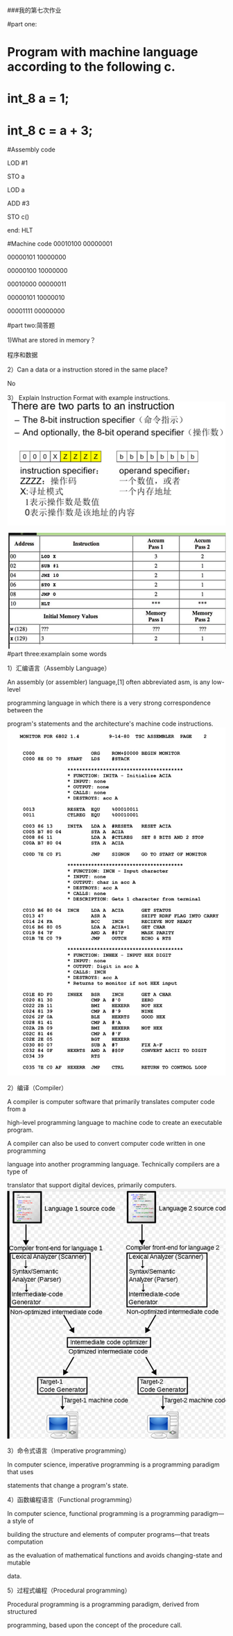 ###我的第七次作业  

#part one:
#  Program with machine language according to the following c.
#  int_8 a = 1; 
#  int_8 c = a + 3;  

#Assembly code

 LOD #1    

  STO a

  LOD a
  
  ADD #3

  STO c()

  end: HLT

  #Machine code
  00010100 00000001

  00000101 10000000

  00000100 10000000

  00010000 00000011

  00000101 10000010

  00001111 00000000

  

  




#part two:简答题

1)What are stored in memory？

程序和数据

2）Can a data or a instruction stored in the same place?

No

3） Explain Instruction Format with example instructions.
![屏幕截图(16).png](https://github.com/bolonghuang/18342027/blob/gh-pages/images/%E5%B1%8F%E5%B9%95%E6%88%AA%E5%9B%BE(16).png?raw=true)



![屏幕截图(17).png](https://github.com/bolonghuang/18342027/blob/gh-pages/%E5%B1%8F%E5%B9%95%E6%88%AA%E5%9B%BE(17).png?raw=true)#part three:examplain some words

1）汇编语言（Assembly Language）   

An assembly (or assembler) language,[1] often abbreviated asm, is any low-level 

programming language in which there is a very strong correspondence between the 

program's statements and the architecture's machine code instructions.![Motorola_6800_Assembly_Language.png](https://github.com/bolonghuang/18342027/blob/gh-pages/images/Motorola_6800_Assembly_Language.png?raw=true)

2）编译（Compiler）

A compiler is computer software that primarily translates computer code from a  

high-level programming language to machine code to create an executable program. 

A compiler can also be used to convert computer code written in one programming 

language into another programming language. Technically compilers are a type of 

translator that support digital devices, primarily computers. ![屏幕截图(15).png](https://github.com/bolonghuang/18342027/blob/gh-pages/images/%E5%B1%8F%E5%B9%95%E6%88%AA%E5%9B%BE(15).png?raw=true)

3）命令式语言（Imperative programming）

In computer science, imperative programming is a programming paradigm that uses 

statements that change a program's state. 

4）函数编程语言（Functional programming）

In computer science, functional programming is a programming paradigm—a style of 

building the structure and elements of computer programs—that treats computation 

as the evaluation of mathematical functions and avoids changing-state and mutable 

data.

5）过程式编程（Procedural programming）

Procedural programming is a programming paradigm, derived from structured 

programming, based upon the concept of the procedure call.